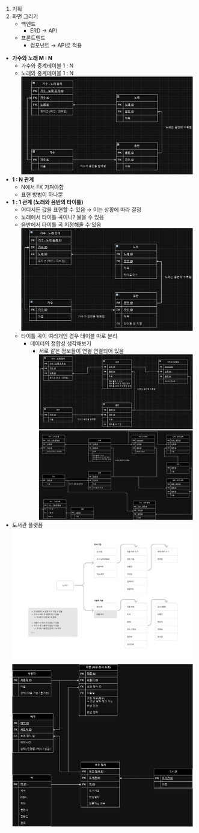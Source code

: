 1. 기획
2. 화면 그리기
   - 백엔드
     - ERD → API
   - 프론트엔드
     - 컴포넌트 → API로 적용

- **가수와 노래 M : N**
  - 가수와 중계테이블 1 : N
  - 노래와 중계테이블 1 : N
    ![image.png](./assets/day28_1.png)
- **1 : N 관계**
  - N에서 FK 가져야함
  - 표현 방법이 하나뿐
- **1 : 1 관계 (노래와 음반의 타이틀)**
  - 어디서든 값을 표현할 수 있음 → 이는 상황에 따라 결정
  - 노래에서 타이틀 곡이니? 물을 수 있음
  - 음반에서 타이틀 곡 지정해줄 수 있음
    ![다이어그램-가수1.png](./assets/day28_2.png)
  - 타이틀 곡이 여러개인 경우 테이블 따로 분리
    - 데이터의 정합성 생각해보기
      - 서로 같은 정보들이 연결 연결되어 있음
        ![다이어그램-가수2.png](./assets/day28_3.png)
        ![다이어그램-가수3.png](./assets/day28_4.png)
- 도서관 플랫폼
  ![와이어프레임-도서관.png](./assets/day28_5.png)
  ![다이어그램-도서관.drawio.png](./assets/day28_6.png)
